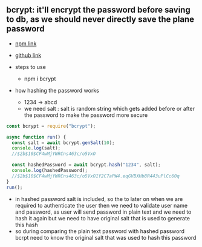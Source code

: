 ## bcrypt: it'll encrypt the password before saving to db, as we should never directly save the plane password

- [npm link](https://www.npmjs.com/package/bcrypt)
- [github link](https://github.com/kelektiv/node.bcrypt.js)

- steps to use

  - npm i bcrypt

- how hashing the password works
  - 1234 -> abcd
  - we need salt : salt is random string which gets added before or after the password to make the password more secure

```js
const bcrypt = require("bcrypt");

async function run() {
  const salt = await bcrypt.genSalt(10);
  console.log(salt);
  //$2b$10$CF4wMjYWRCns463c/o5VxO

  const hashedPassword = await bcrypt.hash("1234", salt);
  console.log(hashedPassword);
  //$2b$10$CF4wMjYWRCns463c/o5VxO1Y2C7aPW4.eqGVBXHb8R443uPlCc60q
}
run();
```

- in hashed password salt is included, so the to later on when we are required to authenticate the user then we need to validate user name and password, as user will send password in plain text and we need to hash it again but we need to have original salt that is used to generate this hash
- so during comparing the plain text password with hashed password bcrpt need to know the original salt that was used to hash this password
